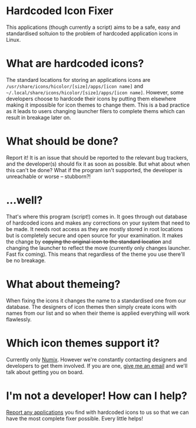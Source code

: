 Hardcoded Icon Fixer
==============
This applications (though currently a script) aims to be a safe, easy and standardised soltuion to the problem of hardcoded application icons in Linux.

What are hardcoded icons?
==============
The standard locations for storing an applications icons are ```/usr/share/icons/hicolor/[size]/apps/[icon name]``` and ```~/.local/share/icons/hicolor/[size]/apps/[icon name]```. However, some developers choose to hardcode their icons by putting them elsewhere making it impossible for icon themes to change them. This is a bad practice as it leads to users
 changing launcher filers to complete thems which can result in breakage later on.

What should be done?
==============
Report it! It is an issue that should be reported to the relevant bug trackers, and the developer(s) should fix it as soon as possible. But what about when this can't be done? What if the program isn't supported, the developer is unreachable or worse – stubborn?!

...well?
==============
That's where this program (script!) comes in. It goes through out database of hardcoded icons and makes any corrections on your system that need to be made. It needs root access as they are mostly stored in root locations but is completely secure and open source for your examination. It makes the change by ~~copying the original icon to the standard location~~ and changing the launcher to reflect the move (currently only changes launcher. Fast fix coming). This means that regardless of the theme you use there'll be no breakage.

What about themeing?
==============
When fixing the icons it changes the name to a standardised one from our database. The designers of icon themes then simply create icons with names from our list and so when their theme is applied everything will work flawlessly.

Which icon themes support it?
==============
Currently only [Numix](http://numixproject.org/). However we're constantly contacting  designers and developers to get them involved. If you are one, [give me an email](mailto:joshua.h.fogg@gmail.com) and we'll talk about getting you on board.

I'm not a developer! How can I help?
==============
[Report any applications](https://github.com/Foggalong/hardcode-fixer/issues) you find with hardcoded icons to us so that we can have the most complete fixer possible. Every little helps!